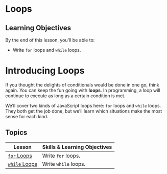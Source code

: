 # Loops

## Learning Objectives

By the end of this lesson, you'll be able to:

* Write `for` loops and `while` loops.


<h1 class="slide-header">Introducing Loops</h1>

If you thought the delights of conditionals would be done in one go, think again. You can keep the fun going with **loops**. In programming, a loop will continue to execute as long as a certain condition is met.

We’ll cover two kinds of JavaScript loops here: `for` loops and `while` loops. They both get the job done, but we’ll learn which situations make the most sense for each kind.

## Topics

| Lesson | Skills & Learning Objectives |
| ------ | ---------------------------- |
| [`for` Loops](./for-loops/README.md)     | Write `for` loops. |
| [`while` Loops](./while-loops/README.md) | Write `while` loops. |
